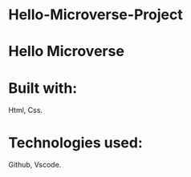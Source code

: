 # Hello-Microverse-Project
# Hello Microverse

# Built with:
Html,
Css.

# Technologies used:
Github,
Vscode.